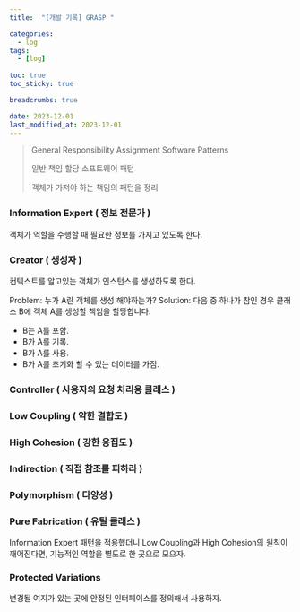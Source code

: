 ```yaml
---
title:  "[개발 기록] GRASP "

categories:
  - log
tags:
  - [log]
  
toc: true
toc_sticky: true

breadcrumbs: true

date: 2023-12-01
last_modified_at: 2023-12-01
---
```

 
> General Responsibility Assignment Software Patterns
> 
> 일반 책임 할당 소프트웨어 패턴
> 
> 객체가 가져야 하는 책임의 패턴을 정리


### Information Expert ( 정보 전문가 )
객체가 역할을 수행할 때 필요한 정보를 가지고 있도록 한다.

### Creator ( 생성자 )
컨텍스트를 알고있는 객체가 인스턴스를 생성하도록 한다.

Problem: 누가 A란 객체를 생성 해야하는가?
Solution: 다음 중 하나가 참인 경우 클래스 B에 객체 A를 생성할 책임을 할당합니다.
- B는 A를 포함.
- B가 A를 기록.
- B가 A를 사용.
- B가 A를 초기화 할 수 있는 데이터를 가짐.

### Controller ( 사용자의 요청 처리용 클래스 )

### Low Coupling ( 약한 결합도 )

### High Cohesion ( 강한 응집도 )

### Indirection ( 직접 참조를 피하라 )

### Polymorphism ( 다양성 )

### Pure Fabrication ( 유틸 클래스 )
Information Expert 패턴을 적용했더니
Low Coupling과 High Cohesion의 원칙이 깨어진다면, 
기능적인 역할을 별도로 한 곳으로 모으자.

### Protected Variations
변경될 여지가 있는 곳에 안정된 인터페이스를 정의해서 사용하자.

